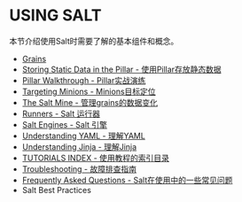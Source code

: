 # USING SALT

本节介绍使用Salt时需要了解的基本组件和概念。

- [Grains](https://github.com/watermelonbig/SaltStack-Chinese-ManualBook/blob/master/chapter05/05-1.Grains.md)
- [Storing Static Data in the Pillar - 使用Pillar存放静态数据](https://github.com/watermelonbig/SaltStack-Chinese-ManualBook/blob/master/chapter05/05-2.Storing-Static-Data-in-the-Pillar.md)
- [Pillar Walkthrough - Pillar实战演练](https://github.com/watermelonbig/SaltStack-Chinese-ManualBook/blob/master/chapter05/05-2-1.Pillar-Walkthrough-Pillar-实战演练.md)
- [Targeting Minions - Minions目标定位](https://github.com/watermelonbig/SaltStack-Chinese-ManualBook/blob/master/chapter05/05-3.Targeting-Minions.md)
- [The Salt Mine - 管理grains的数据变化](https://github.com/watermelonbig/SaltStack-Chinese-ManualBook/blob/master/chapter05/05-4.The-Salt-Mine.md)
- [Runners - Salt 运行器](https://github.com/watermelonbig/SaltStack-Chinese-ManualBook/blob/master/chapter05/05-5.Runners-and-Salt-Engines.md#RUNNERS)
- [Salt Engines - Salt 引擎](https://github.com/watermelonbig/SaltStack-Chinese-ManualBook/blob/master/chapter05/05-5.Runners-and-Salt-Engines.md#SALT-ENGINES)
- [Understanding YAML - 理解YAML](https://github.com/watermelonbig/SaltStack-Chinese-ManualBook/blob/master/chapter05/05-6.Understanding-YAML.md)
- [Understanding Jinja - 理解Jinja](https://github.com/watermelonbig/SaltStack-Chinese-ManualBook/blob/master/chapter05/05-7.Understanding-Jinja.md)
- [TUTORIALS INDEX - 使用教程的索引目录](https://github.com/watermelonbig/SaltStack-Chinese-ManualBook/blob/master/chapter05/05-8-0.Tutorials-Index-使用教程索引目录.md)
- [Troubleshooting - 故障排查指南](https://github.com/watermelonbig/SaltStack-Chinese-ManualBook/blob/master/chapter05/05-9.Troubleshooting.md)
- [Frequently Asked Questions - Salt在使用中的一些常见问题](https://github.com/watermelonbig/SaltStack-Chinese-ManualBook/blob/master/chapter05/05-10.Frequently-Asked-Questions.md)
- Salt Best Practices
